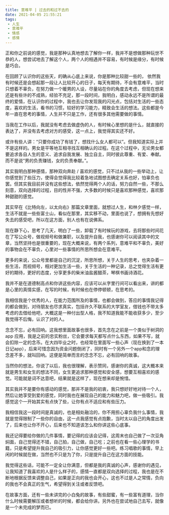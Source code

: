 ```yaml
---
title: 意难平 | 过去的和过不去的
date: 2021-04-05 21:55:21
tags: 
 - 人生
 - 意难平
 - 情感
 - 感情
---
```



正和你之前说的感觉，我是那种认真地想去了解你一样，我并不是想做那种玩世不恭的人，想尝试地去了解这个人，两个人的相遇并不容易，有时候是缘分，有时候是巧合。

在回顾了认识你的这些天，的确从心底上来说，你是那种比较甜一些的， 依然我有时候还是会想起那一段让人比较开心的日子，每天有期待，不会有意难平，当时只想着不辜负，在努力做一个暖男的人设，尽量站在你的角度去考虑，但现在想来还是有些许的不成熟，经验不充足，那一段时间，我明白，感动永远不是所谓的最终的爱情，在认识你的过程中，我也去让你发现我的闪光点，包括对生活的一些态度，喜欢的生活，看书的习惯，较好的学习能力，精致会生活的想法。这些都是今年一直在思考的事情，人生并不只是工作，还有很多其他需要做的事情。

当我在工作以后，我就没有考虑去做虚伪的人，有时候心里想的是什么，就直接的表达了，并没有去考虑对方的感受，这一点上，我觉得其实还不好。

或许有些人讲：“只要你成功了有钱了，想找什么女人都可以”。但我知道实际上并不是这样的。男女是平等地互相寻找互相确认的过程。在这个过程中，无论男女都要追求各自人生的意义、追求自我发展、独立自主，同时彼此尊重、有爱、奉献。而不是说“男的负责赚钱，女的负责奉献。”。

其实我明白那种感情，那种双向奔赴 / 喜欢的感觉，只不过从我的一些举动上，让你感觉到了些压力，使得会觉得我比较着急地试图想去确定关系也好，怕辜负也罢。但其实我目前并没有这些想法，依然觉得两个人的话，努力自然一些，不那么刻意，双向选择的过程，目的性并不强，大多数的时候只是喜欢那种感觉，喜欢那种甜甜的感觉。

其实早在《比特向左，以太向右》那篇文章里面，就想过人生，和林夕感觉一样，生活不就是一些些富士山，看似在那里，其实移不动，里面也说了，想拥有先想好失去的感受吧，所以在这方面，别人也有在说佛系。

现在静下心，思考了几天，明白了一些，卸载了有时候玩的游戏，去将那些时间花在了写公众号，做视频号和做兼职，以及提升自我，也感谢你可以阅读其中的文章，当然坚持也是很重要的，现在大概来说，有两个系列，意难平和不辜负，美好的事物会在不辜负，心里对一些事情的所思所想会在意难平。

更多的来说，公众号里都是自己的沉淀，所思所想，关于人生的思考，也夹杂着一些生活，而视频号，相对更加生活一些，关于生活的一种记录，总之觉得生活有更好的期待，更好的态度，分享更多的柴米油盐酱醋茶，琴棋书画诗酒花。

我并不是在道德制高点和你讲这些内容，应该可以从字里行间可以看出来，讲的都是心里的真情实感，在写的时候，有时候也在停停顿顿，在思考的。

我相信我是个优秀的人，在能力范围所及的事情，也都会做到，答应的事情我记得的都会做到，对待朋友也尽求真实，包括许久不联系的大学室友，借钱也不带太多考虑的去借给他吧，大概这是一种付出型人格，我不知道我能不能收获多少，至少我觉得不后悔，认识了对的人。

念念不忘，必有回响。这我想里面故事也很多，首先念在之前是一个类似于树洞的 app 应用，我是之前的忠实粉丝，它会要求每天都写点什么东西，如果不写，就会扣除一定的念币。在大四毕业之时，也经常在里面写一些心声（现在换到了一本日记app），后来可惜念因为资金问题倒闭了，同时有一个另外一个app和念的理念差不多，就叫回响。这便是简单而言的念念不忘，必有回响的故事。

当然你的想法，你说了以后，我也很理解，表示赞同，感谢你的真诚，这大概本来就是男生和女生的想法不同，女生更追求那种感觉和安全感，想要互相喜欢的感觉。可能就是词不达意吧，结果就是这样了，现在想来却是惋惜。

其实我并不是要你有感动的感觉，那并不是我的初衷，我只想好好地对待一个人，然后让她享受到爱的感觉，同时我也在展现自己的能力和魅力吧，做一些吸引。我感觉这个一开始其实有点快了些，让你有点不适应和有些压力。

我相信我这一段时间是真诚的，也是相处融洽的，你不用担心辜负我什么事情，我就是觉得限制了一些你的自由，这一点我感觉有点抱歉，当时太以自己的角度出发了，后来也让你不开心，后来也不知道该怎么和你讲这些心底事。

我还记得要给你做的几件事情，要记得的应该会记得，这周末也自己做了一次豆角焖面，自己觉得还不错，自己拍，自己做，自己吃；之前也在看一些心理学的书籍，只是希望提升我自己的吸引力，让你感觉更好一些吧。练习唱歌的事情，早上闲的时候就在做，当然也不只是为了你，只是提升自己在这方面的技能。

我觉得这些话，可能不一定全让你满意，但都是我的真诚的心声，感谢你的遇见，让我知道了我喜欢的人是什么样子的，感情一直都是双向选择的过程，我也是在不断地根据反馈来调整自己，如果是正向的我也会开心，这也不过是人之常情，负向的我也不会真正的生气，希望得到关注或者反馈吧。

在故事方面，还有一些未讲完的小白兔的故事，有些甜蜜，有一些富有道理，当你什么时候需要解压或者想听的时候，都会给你讲。另外也在尝试地自己去写，就像是一个未完成的梦而已。